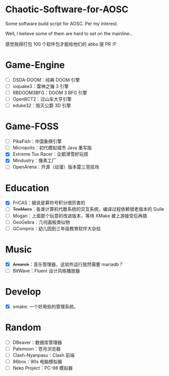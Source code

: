 # Chaotic-Software-for-AOSC
Some software build script for AOSC. Per my interest.

Well, I believe some of them are hard to set on the mainline...

感觉我得打包 100 个软件包才能给他们的 abbs 提 PR :P

# Game-Engine

- [ ] DSDA-DOOM：经典 DOOM 引擎
- [ ] ioquake3：雷神之锤 3 引擎
- [ ] RBDOOM3BFG：DOOM 3 BFG 引擎
- [ ] OpenRCT2：过山车大亨引擎
- [ ] eduke32：毁灭公爵 3D 引擎

# Game-FOSS
- [ ] PikaFish：中国象棋引擎
- [ ] Micropolis：初代模拟城市 Java 重写版
- [x] Extreme Tux Racer：企鹅滑雪好玩捏
- [x] Mindustry：像素工厂
- [ ] OpenArena：开源（动漫）版本雷三竞技场

# Education
- [x] FriCAS：据说是算符号积分很厉害的
- [ ] ~~TexMacs~~：各类计算机代数系统的交互系统，编译过程依赖很老版本的 Guile
- [ ] Mogan：上面那个玩意的改进版本，等待 XMake 被上游接受后再搞
- [ ] GeoGebra：几何画板类似物
- [ ] GCompris：幼儿园到三年级教育软件大杂烩

# Music
- [x] ~~Amarok~~：音乐管理器，这软件运行居然需要 mariadb？
- [ ] BitWave：Fluent 设计风格播放器

# Develop
- [x] xmake: 一个好用些的管理系统。

# Random
- [ ] DBeaver：数据库管理器
- [ ] Palemoon：苍月浏览器
- [ ] Clash-Nyanpasu：Clash 前端
- [ ] 86box：90s 电脑模拟器
- [ ] Neko Project：PC-98 模拟器
